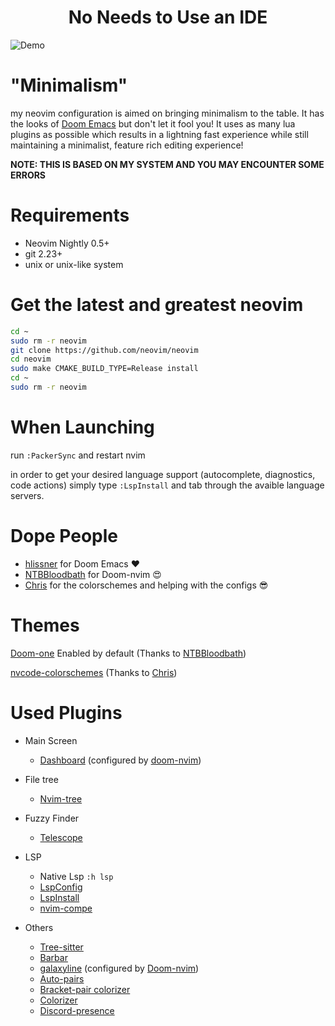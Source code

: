 <h1 align="center">No Needs to Use an IDE</h1>

![Demo](https://raw.githubusercontent.com/GustavoPrietoP/neovim/main/screenshot/demo.png)
# "Minimalism"
my neovim configuration is aimed on bringing minimalism to the table. It has the looks of [Doom Emacs](https://github.com/hlissner/doom-emacs) but don't let it fool you!
It uses as many lua plugins as possible which results in a lightning fast experience while still maintaining a minimalist, feature rich editing experience!

**NOTE: THIS IS BASED ON MY SYSTEM AND YOU MAY ENCOUNTER SOME ERRORS**

  
# Requirements
- Neovim Nightly 0.5+
- git 2.23+
- unix or unix-like system

# Get the latest and greatest neovim
```bash
cd ~
sudo rm -r neovim
git clone https://github.com/neovim/neovim
cd neovim
sudo make CMAKE_BUILD_TYPE=Release install
cd ~
sudo rm -r neovim
```
# When Launching
run `:PackerSync` and restart nvim

in order to get your desired language support (autocomplete, diagnostics, code actions) simply type `:LspInstall` and tab through the avaible language servers.

# Dope People
- [hlissner](https://github.com/hlissner) for Doom Emacs :heart:
- [NTBBloodbath](https://github.com/NTBBloodbath) for Doom-nvim :heart_eyes:
- [Chris](https://github.com/ChristianChiarulli) for the colorschemes and helping with the configs :sunglasses:
# Themes 
[Doom-one](https://github.com/GustavoPrietoP/doom-one.vim) Enabled by default (Thanks to [NTBBloodbath](https://github.com/NTBBloodbath))

[nvcode-colorschemes](https://github.com/ChristianChiarulli/nvcode-color-schemes.vim) (Thanks to [Chris](http://github.com/ChristianChiarulli))

# Used Plugins
- Main Screen
  - [Dashboard](https://github.com/glepnir/dashboard-nvim) (configured by [doom-nvim](https://github.com/NTBBloodbath/doom-nvim))

- File tree
  - [Nvim-tree](https://github.com/kyazdani42/nvim-tree.lua)

- Fuzzy Finder
  - [Telescope](https://github.com/nvim-telescope/telescope.nvim)

- LSP
  - Native Lsp `:h lsp`
  - [LspConfig](https://github.com/neovim/nvim-lspconfig)
  - [LspInstall](https://github.com/kabouzeid/nvim-lspinstall)
  - [nvim-compe](https://github.com/hrsh7th/nvim-compe)
- Others
  - [Tree-sitter](https://github.com/nvim-treesitter/nvim-treesitter)
  - [Barbar](https://github.com/romgrk/barbar.nvim)
  - [galaxyline](https://github.com/glepnir/galaxyline.nvim) (configured by [Doom-nvim](https://github.com/NTBBloodbath/doom-nvim))
  - [Auto-pairs](https://github.com/windwp/nvim-autopairs)
  - [Bracket-pair colorizer](https://github.com/GustavoPrietoP/nvim-ts-rainbow)
  - [Colorizer](https://github.com/norcalli/nvim-colorizer.lua)
  - [Discord-presence](https://github.com/LeonardSSH/coc-discord-rpc)
